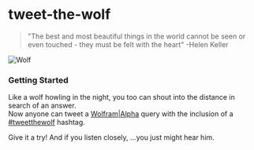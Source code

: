 # tweet-the-wolf

> "The best and most beautiful things in the world cannot be seen 
or even touched - they must be felt with the heart"  -Helen Keller

![Wolf](http://dreamatico.com/data_images/wolf/wolf-7.jpg)

### Getting Started

Like a wolf howling in the night, you too can shout into the distance in search of an answer.  
Now anyone can tweet a [Wolfram|Alpha](wolframalpha.com) query with the inclusion of a [#tweetthewolf](twitter.com/search?q=tweetthewolf) hashtag.

Give it a try! And if you listen closely,
...you just might hear him.
